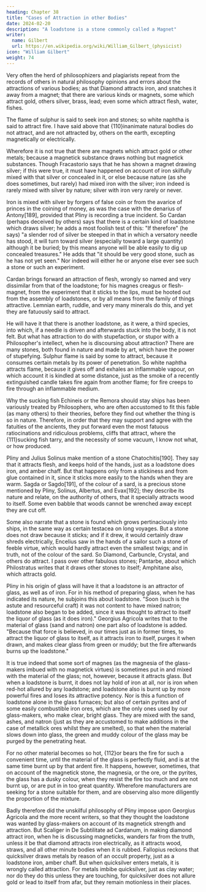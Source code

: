 ```yaml
---
heading: Chapter 38
title: "Cases of Attraction in other Bodies"
date: 2024-02-20
description: "A loadstone is a stone commonly called a Magnet"
writer:
  name: Gilbert
  url: https://en.wikipedia.org/wiki/William_Gilbert_(physicist)
icon: "William Gilbert"
weight: 74
---
```




Very often the herd of philosophizers and plagiarists repeat from the records of others in natural philosophy opinions and errors about the attractions of various bodies; as that Diamond attracts iron, and snatches it away from a magnet; that there are various kinds or magnets, some which attract gold, others silver, brass, lead; even some which attract flesh, water, fishes. 

The flame of sulphur is said to seek iron and stones; so white naphtha is said to attract fire. I have said above that {110}inanimate natural bodies do not attract, and are not attracted by, others on the earth, excepting magnetically or electrically. 

Wherefore it is not true that there are magnets which attract gold or other metals; because a magnetick substance draws nothing but magnetick substances. Though Fracastorio says that he has shown a magnet drawing silver; if this were true, it must have happened on account of iron skilfully mixed with that silver or concealed in it, or else because nature (as she does sometimes, but rarely) had mixed iron with the silver; iron indeed is rarely mixed with silver by nature; silver with iron very rarely or never. 

Iron is mixed with silver by forgers of false coin or from the avarice of princes in the coining of money, as was the case with the denarius of Antony[189], provided that Pliny is recording a true incident. So Cardan (perhaps deceived by others) says that there is a certain kind of loadstone which draws silver; he adds a most foolish test of this: "If therefore" (he says) "a slender rod of silver be steeped in that in which a versatory needle has stood, it will turn toward silver (especially toward a large quantity) although it be buried; by this means anyone will be able easily to dig up concealed treasures." He adds that "it should be very good stone, such as he has not yet seen." Nor indeed will either he or anyone else ever see such a stone or such an experiment. 

Cardan brings forward an attraction of flesh, wrongly so named and very dissimilar from that of the loadstone; for his magnes creagus or flesh-magnet, from the experiment that it sticks to the lips, must be hooted out from the assembly of loadstones, or by all means from the family of things attractive. Lemnian earth, ruddle, and very many minerals do this, and yet they are fatuously said to attract. 

He will have it that there is another loadstone, as it were, a third species, into which, if a needle is driven and afterwards stuck into the body, it is not felt. But what has attraction to do with stupefaction, or stupor with a Philosopher's intellect, when he is discoursing about attraction? There are many stones, both found in nature and made by art, which have the power of stupefying. Sulphur flame is said by some to attract, because it consumes certain metals by its power of penetration. So white naphtha attracts flame, because it gives off and exhales an inflammable vapour, on which account it is kindled at some distance, just as the smoke of a recently extinguished candle takes fire again from another flame; for fire creeps to fire through an inflammable medium. 

Why the sucking fish Echineis or the Remora should stay ships has been variously treated by Philosophers, who are often accustomed to fit this fable (as many others) to their theories, before they find out whether the thing is so in nature. Therefore, in order that they may support and agree with the fatuities of the ancients, they put forward even the most fatuous ratiocinations and ridiculous problems, cliffs that attract, where the {111}sucking fish tarry, and the necessity of some vacuum, I know not what, or how produced. 

Pliny and Julius Solinus make mention of a stone Chatochitis[190]. They say that it attracts flesh, and keeps hold of the hands, just as a loadstone does iron, and amber chaff. But that happens only from a stickiness and from glue contained in it, since it sticks more easily to the hands when they are warm. Sagda or Sagdo[191], of the colour of a sard, is a precious stone mentioned by Pliny, Solinus, Albertus, and Evax[192]; they describe its nature and relate, on the authority of others, that it specially attracts wood to itself. Some even babble that woods cannot be wrenched away except they are cut off.

Some also narrate that a stone is found which grows pertinaciously into ships, in the same way as certain testacea on long voyages. But a stone does not draw because it sticks; and if it drew, it would certainly draw shreds electrically, Encelius saw in the hands of a sailor such a stone of feeble virtue, which would hardly attract even the smallest twigs; and in truth, not of the colour of the sard. So Diamond, Carbuncle, Crystal, and others do attract. I pass over other fabulous stones; Pantarbe, about which Philostratus writes that it draws other stones to itself; Amphitane also, which attracts gold. 

Pliny in his origin of glass will have it that a loadstone is an attractor of glass, as well as of iron. For in his method of preparing glass, when he has indicated its nature, he subjoins this about loadstone. "Soon (such is the astute and resourceful craft) it was not content to have mixed natron; loadstone also began to be added, since it was thought to attract to itself the liquor of glass (as it does iron)." Georgius Agricola writes that to the material of glass (sand and natron) one part also of loadstone is added. "Because that force is believed, in our times just as in former times, to attract the liquor of glass to itself, as it attracts iron to itself, purges it when drawn, and makes clear glass from green or muddy; but the fire afterwards burns up the loadstone." 

It is true indeed that some sort of magnes (as the magnesia of the glass-makers imbued with no magnetick virtues) is sometimes put in and mixed with the material of the glass; not, however, because it attracts glass. But when a loadstone is burnt, it does not lay hold of iron at all, nor is iron when red-hot allured by any loadstone; and loadstone also is burnt up by more powerful fires and loses its attractive potency. Nor is this a function of loadstone alone in the glass furnaces; but also of certain pyrites and of some easily combustible iron ores, which are the only ones used by our glass-makers, who make clear, bright glass. They are mixed with the sand, ashes, and natron (just as they are accustomed to make additions in the case of metallick ores whilst they are smelted), so that when the material slows down into glass, the green and muddy colour of the glass may be purged by the penetrating heat. 

For no other material becomes so hot, {112}or bears the fire for such a convenient time, until the material of the glass is perfectly fluid, and is at the same time burnt up by that ardent fire. It happens, however, sometimes, that on account of the magnetick stone, the magnesia, or the ore, or the pyrites, the glass has a dusky colour, when they resist the fire too much and are not burnt up, or are put in in too great quantity. Wherefore manufacturers are seeking for a stone suitable for them, and are observing also more diligently the proportion of the mixture. 

Badly therefore did the unskilful philosophy of Pliny impose upon Georgius Agricola and the more recent writers, so that they thought the loadstone was wanted by glass-makers on account of its magnetick strength and attraction. But Scaliger in De Subtilitate ad Cardanum, in making diamond attract iron, when he is discussing magneticks, wanders far from the truth, unless it be that diamond attracts iron electrically, as it attracts wood, straws, and all other minute bodies when it is rubbed. Fallopius reckons that quicksilver draws metals by reason of an occult property, just as a loadstone iron, amber chaff. But when quicksilver enters metals, it is wrongly called attraction. For metals imbibe quicksilver, just as clay water; nor do they do this unless they are touching, for quicksilver does not allure gold or lead to itself from afar, but they remain motionless in their places.
